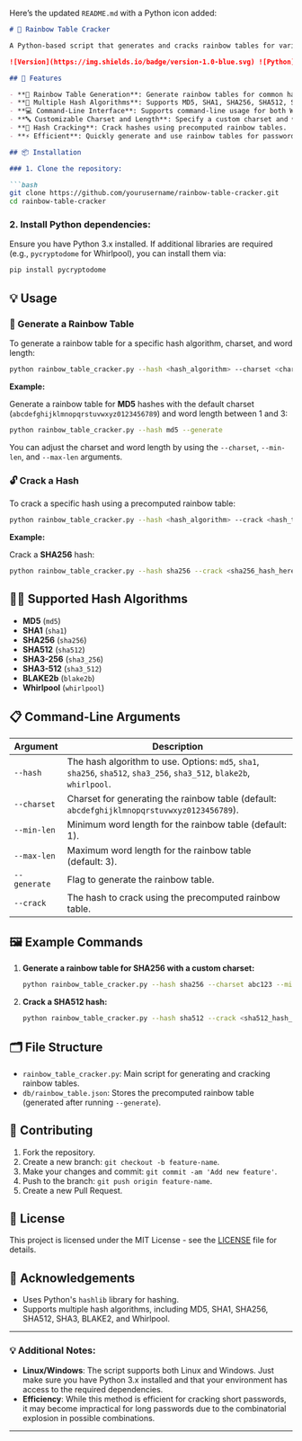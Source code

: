Here’s the updated `README.md` with a Python icon added:

```markdown
# 🌈 Rainbow Table Cracker

A Python-based script that generates and cracks rainbow tables for various hash algorithms. The tool supports multiple hash algorithms like MD5, SHA1, SHA256, SHA512, SHA3, BLAKE2, and Whirlpool. You can generate a rainbow table for a specified charset and word length, or use a precomputed table to crack hashes.

![Version](https://img.shields.io/badge/version-1.0-blue.svg) ![Python](https://img.shields.io/badge/python-3.x-brightgreen.svg) ![License](https://img.shields.io/badge/license-MIT-yellow.svg) ![Python](https://img.shields.io/badge/python-%F0%9F%92%BB-306998.svg)

## 🚀 Features

- **🔑 Rainbow Table Generation**: Generate rainbow tables for common hash algorithms.
- **🔐 Multiple Hash Algorithms**: Supports MD5, SHA1, SHA256, SHA512, SHA3, BLAKE2, Whirlpool.
- **💻 Command-Line Interface**: Supports command-line usage for both Windows and Linux.
- **🔤 Customizable Charset and Length**: Specify a custom charset and word length for generating the rainbow table.
- **🧩 Hash Cracking**: Crack hashes using precomputed rainbow tables.
- **⚡ Efficient**: Quickly generate and use rainbow tables for password cracking.

## 📦 Installation

### 1. Clone the repository:

```bash
git clone https://github.com/yourusername/rainbow-table-cracker.git
cd rainbow-table-cracker
```

### 2. Install Python dependencies:
Ensure you have Python 3.x installed.
If additional libraries are required (e.g., `pycryptodome` for Whirlpool), you can install them via:

```bash
pip install pycryptodome
```

## 💡 Usage

### 🧩 Generate a Rainbow Table

To generate a rainbow table for a specific hash algorithm, charset, and word length:

```bash
python rainbow_table_cracker.py --hash <hash_algorithm> --charset <charset> --min-len <min_length> --max-len <max_length> --generate
```

**Example:**

Generate a rainbow table for **MD5** hashes with the default charset (`abcdefghijklmnopqrstuvwxyz0123456789`) and word length between 1 and 3:

```bash
python rainbow_table_cracker.py --hash md5 --generate
```

You can adjust the charset and word length by using the `--charset`, `--min-len`, and `--max-len` arguments.

### 🔓 Crack a Hash

To crack a specific hash using a precomputed rainbow table:

```bash
python rainbow_table_cracker.py --hash <hash_algorithm> --crack <hash_to_crack>
```

**Example:**

Crack a **SHA256** hash:

```bash
python rainbow_table_cracker.py --hash sha256 --crack <sha256_hash_here>
```

## 🧑‍💻 Supported Hash Algorithms

- **MD5** (`md5`)
- **SHA1** (`sha1`)
- **SHA256** (`sha256`)
- **SHA512** (`sha512`)
- **SHA3-256** (`sha3_256`)
- **SHA3-512** (`sha3_512`)
- **BLAKE2b** (`blake2b`)
- **Whirlpool** (`whirlpool`)

## 📋 Command-Line Arguments

| Argument           | Description                                                                                  |
|--------------------|----------------------------------------------------------------------------------------------|
| `--hash`           | The hash algorithm to use. Options: `md5`, `sha1`, `sha256`, `sha512`, `sha3_256`, `sha3_512`, `blake2b`, `whirlpool`. |
| `--charset`        | Charset for generating the rainbow table (default: `abcdefghijklmnopqrstuvwxyz0123456789`).    |
| `--min-len`        | Minimum word length for the rainbow table (default: 1).                                      |
| `--max-len`        | Maximum word length for the rainbow table (default: 3).                                      |
| `--generate`       | Flag to generate the rainbow table.                                                         |
| `--crack`          | The hash to crack using the precomputed rainbow table.                                       |

## 🖼️ Example Commands

1. **Generate a rainbow table for SHA256 with a custom charset:**

   ```bash
   python rainbow_table_cracker.py --hash sha256 --charset abc123 --min-len 1 --max-len 3 --generate
   ```

2. **Crack a SHA512 hash:**

   ```bash
   python rainbow_table_cracker.py --hash sha512 --crack <sha512_hash_here>
   ```

## 🗂️ File Structure

- `rainbow_table_cracker.py`: Main script for generating and cracking rainbow tables.
- `db/rainbow_table.json`: Stores the precomputed rainbow table (generated after running `--generate`).
  
## 🤝 Contributing

1. Fork the repository.
2. Create a new branch: `git checkout -b feature-name`.
3. Make your changes and commit: `git commit -am 'Add new feature'`.
4. Push to the branch: `git push origin feature-name`.
5. Create a new Pull Request.

## 📝 License

This project is licensed under the MIT License - see the [LICENSE](LICENSE) file for details.

## 🙏 Acknowledgements

- Uses Python's `hashlib` library for hashing.
- Supports multiple hash algorithms, including MD5, SHA1, SHA256, SHA512, SHA3, BLAKE2, and Whirlpool.

---

### 💡 Additional Notes:

- **Linux/Windows**: The script supports both Linux and Windows. Just make sure you have Python 3.x installed and that your environment has access to the required dependencies.
- **Efficiency**: While this method is efficient for cracking short passwords, it may become impractical for long passwords due to the combinatorial explosion in possible combinations.

---